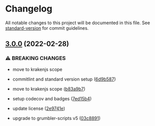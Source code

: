# Changelog

All notable changes to this project will be documented in this file. See [standard-version](https://github.com/conventional-changelog/standard-version) for commit guidelines.

## [3.0.0](https://github.com/krakenjs/jsx-pragmatic/compare/v2.0.22...v3.0.0) (2022-02-28)

### ⚠ BREAKING CHANGES

- move to krakenjs scope

- commitlint and standard version setup ([6d9b587](https://github.com/krakenjs/jsx-pragmatic/commit/6d9b587b82736214e8c6c45a45bb414e02050c13))
- move to krakenjs scope ([b83a9b7](https://github.com/krakenjs/jsx-pragmatic/commit/b83a9b72c630cef9d42238a6a0288bf9cceb68b3))
- setup codecov and badges ([7ed15b4](https://github.com/krakenjs/jsx-pragmatic/commit/7ed15b4e3898a965c505536acec3e390de74bd4e))
- update license ([2e9741e](https://github.com/krakenjs/jsx-pragmatic/commit/2e9741e7c6abf123d95acddf8b2b0022377e56d5))
- upgrade to grumbler-scripts v5 ([03c8891](https://github.com/krakenjs/jsx-pragmatic/commit/03c88918e699b83063a95b70856e8a3651b088ab))
